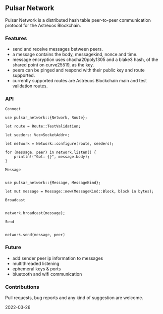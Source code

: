 ## Pulsar Network

Pulsar Network is a distributed hash table peer-to-peer communication protocol for the Astreuos Blockchain.

### Features
- send and receive messages between peers.
- a message contains the body, messagekind, nonce and time. 
- message encryption uses chacha20poly1305 and a blake3 hash, of the shared point on curve25519, as the key.
- peers can be pinged and respond with their public key and route supported.
- currently supported routes are Astreuos Blockchain main and test validation routes.
 
### API

`Connect`

```
use pulsar_network::{Network, Route};

let route = Route::TestValidation;

let seeders: Vec<SocketAddr>;

let network = Network::configure(route, seeders);

for (message, peer) in network.listen() {
    println!("Got: {}", message.body);
}

```

`Message`

```

use pulsar_network::{Message, MessageKind};

let mut message = Message::new(MessageKind::Block, block in bytes);

```

`Broadcast`

```

network.broadcast(message);

```

`Send`

```

network.send(message, peer)

```

### Future
- add sender peer ip information to messages
- multithreaded listening
- ephemeral keys & ports
- bluetooth and wifi communication

### Contributions
Pull requests, bug reports and any kind of suggestion are welcome.

2022-03-26